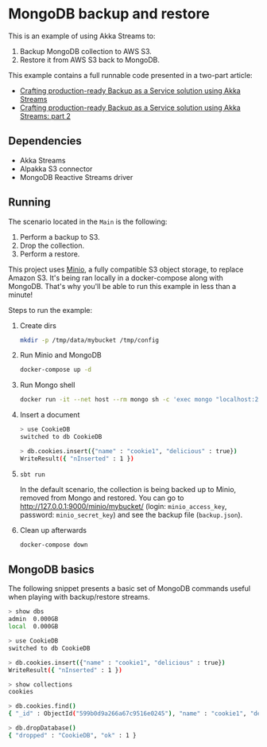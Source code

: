 # MongoDB backup and restore

This is an example of using Akka Streams to:

1. Backup MongoDB collection to AWS S3.
1. Restore it from AWS S3 back to MongoDB.

This example contains a full runnable code presented in a two-part article:
 - [Crafting production-ready Backup as a Service solution using Akka Streams](https://medium.com/@bszwej/crafting-production-ready-backup-as-a-service-solution-using-akka-streams-130725df20cb)
- [Crafting production-ready Backup as a Service solution using Akka Streams: part 2](https://medium.com/@bszwej/crafting-production-ready-backup-as-a-service-solution-using-akka-streams-part-2-5ac84ca45b47)

## Dependencies

- Akka Streams
- Alpakka S3 connector
- MongoDB Reactive Streams driver

## Running

The scenario located in the `Main` is the following:

1. Perform a backup to S3.
1. Drop the collection.
1. Perform a restore.

This project uses [Minio](https://www.minio.io/), a fully compatible S3 object storage, to replace Amazon S3. It's being ran locally in a docker-compose along with MongoDB. That's why you'll be able to run this example in less than a minute!

Steps to run the example:

1. Create dirs 
    ```sh
    mkdir -p /tmp/data/mybucket /tmp/config
    ```

1. Run Minio and MongoDB 
    ```sh 
    docker-compose up -d
    ```

1. Run Mongo shell 
    ```sh
    docker run -it --net host --rm mongo sh -c 'exec mongo "localhost:27017"'
    ```

1. Insert a document
    ```sh
    > use CookieDB
    switched to db CookieDB

    > db.cookies.insert({"name" : "cookie1", "delicious" : true})
    WriteResult({ "nInserted" : 1 })
    ```

1. `sbt run`

    In the default scenario, the collection is being backed up to Minio, removed from Mongo and restored. You can go to http://127.0.0.1:9000/minio/mybucket/ (login: `minio_access_key`, password: `minio_secret_key`) and see the backup file (`backup.json`).

1. Clean up afterwards
    ```bash
    docker-compose down
    ```

## MongoDB basics

The following snippet presents a basic set of MongoDB commands useful when playing with backup/restore streams.

```sh
> show dbs
admin  0.000GB
local  0.000GB

> use CookieDB
switched to db CookieDB

> db.cookies.insert({"name" : "cookie1", "delicious" : true})
WriteResult({ "nInserted" : 1 })

> show collections
cookies

> db.cookies.find()
{ "_id" : ObjectId("599b0d9a266a67c9516e0245"), "name" : "cookie1", "delicious" : true }

> db.dropDatabase()
{ "dropped" : "CookieDB", "ok" : 1 }
```
